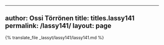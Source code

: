 
---
author: Ossi Törrönen
title: titles.lassy141
permalink: /lassy141/
layout: page
---
{% translate_file _lassyt/lassy141/lassy141.md %}